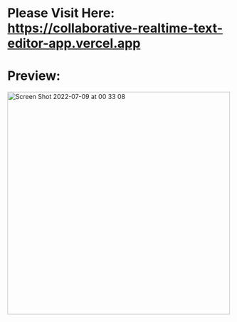 # Please Visit Here: https://collaborative-realtime-text-editor-app.vercel.app

# Preview:
<img width="500" alt="Screen Shot 2022-07-09 at 00 33 08" src="https://user-images.githubusercontent.com/69543583/178096474-13b0598b-83d9-4a3c-b09b-613222291932.png">
